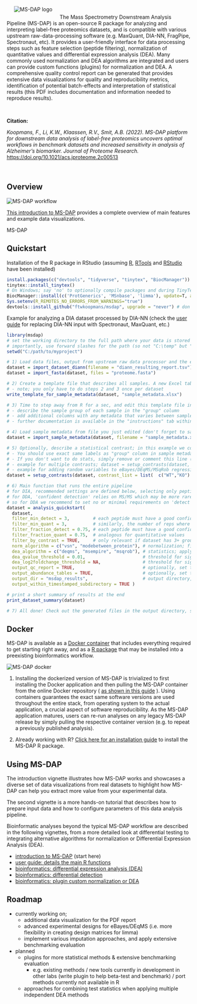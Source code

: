 
<!-- README.md is generated from README.Rmd using devtools::build_readme() -->
<!-- ![MS-DAP logo](doc/logo/msdap_logo_small.png)  -->

<img align="left" alt="MS-DAP logo" hspace="20" vspace="10" src="doc/logo/msdap_logo_small.png">
 

The Mass Spectrometry Downstream Analysis Pipeline (MS-DAP) is an
open-source R package for analyzing and interpreting label-free
proteomics datasets, and is compatible with various upstream
raw-data-processing software (e.g. MaxQuant, DIA-NN, FragPipe,
Spectronaut, etc). It provides a user-friendly interface for data
processing steps such as feature selection (peptide filtering),
normalization of quantitative values and differential expression
analysis (DEA). Many commonly used normalization and DEA algorithms are
integrated and users can provide custom functions (plugins) for
normalization and DEA. A comprehensive quality control report can be
generated that provides extensive data visualizations for quality and
reproducibility metrics, identification of potential batch-effects and
interpretation of statistical results (this PDF includes documentation
and information needed to reproduce results).

 

**Citation:**

*Koopmans, F., Li, K.W., Klaassen, R.V., Smit, A.B. (2022). MS-DAP
platform for downstream data analysis of label-free proteomics uncovers
optimal workflows in benchmark datasets and increased sensitivity in
analysis of Alzheimer’s biomarker. Journal of Proteome Research.*
<https://doi.org/10.1021/acs.jproteome.2c00513>

 

## Overview

![MS-DAP workflow](doc/images/msdap-overview.png)

[This introduction to MS-DAP](doc/intro.md) provides a complete overview
of main features and example data visualizations.

MS-DAP

## Quickstart

Installation of the R package in RStudio (assuming
[R](https://cran.r-project.org),
[RTools](https://cran.r-project.org/bin/windows/Rtools/history.html) and
[RStudio](https://www.rstudio.com/products/rstudio/) have been
installed)

``` r
install.packages(c("devtools", "tidyverse", "tinytex", "BiocManager"))
tinytex::install_tinytex()
# On Windows; say 'no' to optionally compile packages and during TinyTex installation you may see 2 popups; these can be dismissed
BiocManager::install(c('ProtGenerics', 'MSnbase', 'limma'), update=T, ask=F)
Sys.setenv(R_REMOTES_NO_ERRORS_FROM_WARNINGS="true")
devtools::install_github("ftwkoopmans/msdap", upgrade = "never") # don't update dependencies if not needed
```

Example for analyzing a DIA dataset processed by DIA-NN (check the [user
guide](doc/userguide.md) for replacing DIA-NN input with Spectronaut,
MaxQuant, etc.)

``` r
library(msdap)
# set the working directory to the full path where your data is stored (optionally, skip and use full paths below)
# importantly, use forward slashes for the path (so not "C:\temp" but "C:/temp")
setwd("C:/path/to/myproject")                                           # <<EDIT THIS FILENAME>>

# 1) Load data files, output from upstream raw data processor and the exact same fasta file(s) used there
dataset = import_dataset_diann(filename = "diann_resulting_report.tsv") # <<EDIT THIS FILENAME>>
dataset = import_fasta(dataset, files = "proteome.fasta")               # <<EDIT THIS FILENAME>>

# 2) Create a template file that describes all samples. A new Excel table will be created at this path
# - note; you only have to do steps 2 and 3 once per dataset
write_template_for_sample_metadata(dataset, "sample_metadata.xlsx")

# 3) Time to step away from R for a sec, and edit this template file in Excel or LibreOffice;
# - describe the sample group of each sample in the "group" column
# - add additional columns with any metadata that varies between samples (measurement order, gel, gel lane, batch, etc.) -->> QC figures will be auto generated
# - further documentation is available in the "instructions" tab within the Excel file

# 4) Load sample metadata from file you just edited (don't forget to save it first)
dataset = import_sample_metadata(dataset, filename = "sample_metadata.xlsx")

# 5) Optionally, describe a statistical contrast; in this example we compare sample groups "WT" and "KO".
# - You should use exact same labels as "group" column in sample metadata table.
# - If you don't want to do stats, simply remove or comment this line (e.g. just look at QC report, or maybe your dataset has 1 experimental group only).
# - example for multiple contrasts; dataset = setup_contrasts(dataset, contrast_list = list( c("control", "condition_a"),  c("control", "condition_b")  ) )
# - example for adding random variables to eBayes/DEqMS/MSqRob regressions to i.e. counter batch effects (note; these variables must be column names present in sample metadata table. double-check with; print(dataset$samples,n=Inf)): dataset = setup_contrasts(dataset, contrast_list = list(  c("WT","KO")  ), random_variables = c("induction", "batch") )
dataset = setup_contrasts(dataset, contrast_list = list(  c("WT","KO")  ) )

# 6) Main function that runs the entire pipeline
# for DIA, recommended settings are defined below, selecting only peptides that were confidently detected/identified in most samples
# for DDA, 'confident detection' relies on MS/MS which may be more rare (relying on match-between-runs instead)
# so for DDA we recommend to set no or minimal requirements on 'detect' parameters; "filter_fraction_detect = 0" and "filter_min_detect = 0" (or 1 if you want at least 1 MS/MS detect per peptide per sample group)
dataset = analysis_quickstart(
  dataset,
  filter_min_detect = 3,         # each peptide must have a good confidence score in at least N samples per group
  filter_min_quant = 3,          # similarly, the number of reps where the peptide must have a quantitative value
  filter_fraction_detect = 0.75, # each peptide must have a good confidence score in at least 75% of samples per group
  filter_fraction_quant = 0.75,  # analogous for quantitative values
  filter_by_contrast = TRUE,     # only relevant if dataset has 3+ groups. For DEA at each contrast, filters and normalization are applied on the subset of relevant samples within the contrast for efficiency, see further MS-DAP manuscript. Set to FALSE to disable and use traditional "global filtering" (filters are applied to all sample groups, same data table used in all statistics)
  norm_algorithm = c("vsn", "modebetween_protein"), # normalization; first vsn, then modebetween on protein-level (applied sequentially so the MS-DAP modebetween algorithm corrects scaling/balance between-sample-groups)
  dea_algorithm = c("deqms", "msempire", "msqrob"), # statistics; apply multiple methods in parallel/independently
  dea_qvalue_threshold = 0.01,                      # threshold for significance of adjusted p-values in figures and output tables
  dea_log2foldchange_threshold = NA,                # threshold for significance of log2 foldchanges. 0 = disable, NA = automatically infer through bootstrapping
  output_qc_report = TRUE,                          # optionally, set to FALSE to skip the QC report (not recommended for first-time use)
  output_abundance_tables = TRUE,                   # optionally, set to FALSE to skip the peptide- and protein-abundance table output files
  output_dir = "msdap_results",                     # output directory, here set to "msdap_results" within your working directory. Alternatively provide a full path, eg; output_dir="C:/path/to/myproject",
  output_within_timestamped_subdirectory = TRUE )

# print a short summary of results at the end
print_dataset_summary(dataset)

# 7) All done! Check out the generated files in the output directory, starting with report.pdf
```

## Docker

MS-DAP is available as a [Docker container](doc/docker.md) that includes
everything required to get starting right away, and as a [R
package](doc/rpackage.md) that may be installed into a preexisting
bioinformatics workflow.

![MS-DAP docker](doc/images/msdap_docker_cartoon.png)

1)  Installing the dockerized version of MS-DAP is trivialized to first
    installing the Docker application and then pulling the MS-DAP
    container from the online Docker repository ( [as shown in this
    guide](doc/docker.md) ). Using containers guarantees the exact same
    software versions are used throughout the entire stack, from
    operating system to the actual application, a crucial aspect of
    software reproducibility. As the MS-DAP application matures, users
    can re-run analyses on any legacy MS-DAP release by simply pulling
    the respective container version (e.g. to repeat a previously
    published analysis).

2)  Already working with R? [Click here for an installation
    guide](doc/rpackage.md) to install the MS-DAP R package.

## Using MS-DAP

The introduction vignette illustrates how MS-DAP works and showcases a
diverse set of data visualizations from real datasets to highlight how
MS-DAP can help you extract more value from your experimental data.

The second vignette is a more hands-on tutorial that describes how to
prepare input data and how to configure parameters of this data analysis
pipeline.

Bioinformatic analyses beyond the typical MS-DAP workflow are described
in the following vignettes, from a more detailed look at differential
testing to integrating alternative algorithms for normalization or
Differential Expression Analysis (DEA).

- [introduction to MS-DAP](doc/intro.md) (start here)
- [user guide: details the main R functions](doc/userguide.md)
- [bioinformatics: differential expression analysis
  (DEA)](doc/differential_expression_analysis.md)
- [bioinformatics: differential
  detection](doc/differential_detection.md)
- [bioinformatics: plugin custom normalization or
  DEA](doc/custom_norm_dea.md)

## Roadmap

- currently working on;
  - additional data visualization for the PDF report
  - advanced experimental designs for eBayes/DEqMS (i.e. more
    flexibility in creating design matrices for limma)
  - implement various imputation approaches, and apply extensive
    benchmarking evaluation
- planned
  - plugins for more statistical methods & extensive benchmarking
    evaluation
    - e.g. existing methods / new tools currently in development in
      other labs (write plugin to help beta-test and benchmark) / port
      methods currently not available in R
  - approaches for combining test statistics when applying multiple
    independent DEA methods
